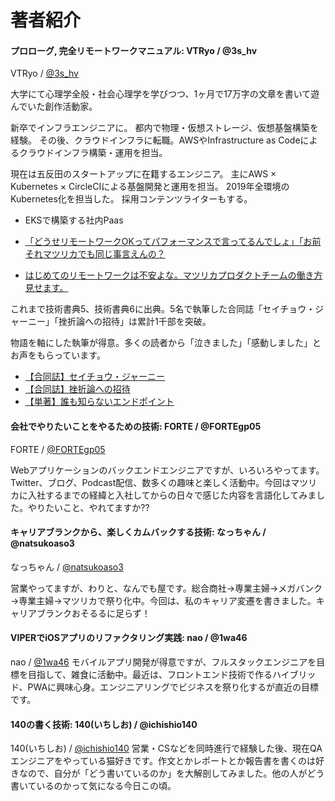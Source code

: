 # 著者紹介

#### プロローグ, 完全リモートワークマニュアル: VTRyo / @3s_hv

VTRyo / [@3s_hv](https://vtryo.me/)

大学にて心理学全般・社会心理学を学びつつ、1ヶ月で17万字の文章を書いて遊んでいた創作活動家。

新卒でインフラエンジニアに。 都内で物理・仮想ストレージ、仮想基盤構築を経験。
その後、クラウドインフラに転職。AWSやInfrastructure as Codeによるクラウドインフラ構築・運用を担当。

現在は五反田のスタートアップに在籍するエンジニア。
主にAWS × Kubernetes × CircleCIによる基盤開発と運用を担当。
2019年全環境のKubernetes化を担当した。
採用コンテンツライターもする。

* EKSで構築する社内Paas

* [「どうせリモートワークOKってパフォーマンスで言ってるんでしょ」「お前それマツリカでも同じ事言えんの？](https://www.wantedly.com/companies/mazrica/post_articles/123448)

* [はじめてのリモートワークは不安よな。マツリカプロダクトチームの働き方 見せます。](https://www.wantedly.com/companies/mazrica/post_articles/180130)


これまで技術書典5、技術書典6に出典。5名で執筆した合同誌「セイチョウ・ジャーニー」「挫折論への招待」は累計1千部を突破。

物語を軸にした執筆が得意。多くの読者から「泣きました」「感動しました」とお声をもらっています。

* [【合同誌】セイチョウ・ジャーニー](https://booth.pm/ja/items/1038923)
* [【合同誌】挫折論への招待](https://booth.pm/ja/items/1317801)
* [【単著】誰も知らないエンドポイント](https://booth.pm/ja/items/1567107)


#### 会社でやりたいことをやるための技術: FORTE / @FORTEgp05

FORTE / [@FORTEgp05](https://twitter.com/FORTEgp05)

Webアプリケーションのバックエンドエンジニアですが、いろいろやってます。Twitter、ブログ、Podcast配信、数多くの趣味と楽しく活動中。今回はマツリカに入社するまでの経緯と入社してからの日々で感じた内容を言語化してみました。やりたいこと、やれてますか??


#### キャリアブランクから、楽しくカムバックする技術: なっちゃん / @natsukoaso3

なっちゃん / [@natsukoaso3](https://twitter.com/natsukoaso3)

営業やってますが、わりと、なんでも屋です。総合商社→専業主婦→メガバンク→専業主婦→マツリカで祭り化中。今回は、私のキャリア変遷を書きました。キャリアブランクおそるるに足らず！

#### VIPERでiOSアプリのリファクタリング実践: nao / @1wa46

nao / [@1wa46](https://twitter.com/1wa46)
モバイルアプリ開発が得意ですが、フルスタックエンジニアを目標を目指して、雑食に活動中。最近は、フロントエンド技術で作るハイブリッド、PWAに興味心身。エンジニアリングでビジネスを祭り化するが直近の目標です。

#### 140の書く技術: 140(いちしお) / @ichishio140
140(いちしお) / [@ichishio140](https://twitter.com/ichishio140)
営業・CSなどを同時進行で経験した後、現在QAエンジニアをやっている猫好きです。作文とかレポートとか報告書を書くのは好きなので、自分が「どう書いているのか」を大解剖してみました。他の人がどう書いているのかって気になる今日この頃。
